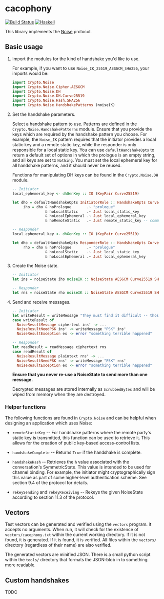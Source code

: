 # cacophony

[![Build Status](https://travis-ci.org/centromere/cacophony.svg?branch=master)](https://travis-ci.org/centromere/cacophony)
[![Haskell](http://b.repl.ca/v1/language-haskell-blue.png)](http://www.haskell.org)

This library implements the [Noise](https://noiseprotocol.org) protocol.

## Basic usage

1. Import the modules for the kind of handshake you'd like to use.

   For example, if you want to use `Noise_IK_25519_AESGCM_SHA256`, your imports would be:

   ```haskell
   import Crypto.Noise
   import Crypto.Noise.Cipher.AESGCM
   import Crypto.Noise.DH
   import Crypto.Noise.DH.Curve25519
   import Crypto.Noise.Hash.SHA256
   import Crypto.Noise.HandshakePatterns (noiseIK)
   ```

2. Set the handshake parameters.

   Select a handshake pattern to use. Patterns are defined in the `Crypto.Noise.HandshakePatterns` module.
   Ensure that you provide the keys which are required by the handshake pattern you choose. For example,
   the `Noise_IK` pattern requires that the initiator provides a local static key and a remote static key,
   while the responder is only responsible for a local static key. You can use `defaultHandshakeOpts` to
   return a default set of options in which the prologue is an empty string, and all keys are set to
   `Nothing`. You must set the local ephemeral key for all handshake patterns, and it should never be
   reused.

   Functions for manipulating DH keys can be found in the `Crypto.Noise.DH` module.

   ```haskell
   -- Initiator
   local_ephemeral_key <- dhGenKey :: IO (KeyPair Curve25519)

   let dho = defaultHandshakeOpts InitiatorRole :: HandshakeOpts Curve25519
        iho = dho & hoPrologue       .~ "prologue"
                  & hoLocalStatic    .~ Just local_static_key
                  & hoLocalEphemeral .~ Just local_ephemeral_key
                  & hoRemoteStatic   .~ Just remote_static_key -- communicated out-of-band

   -- Responder
   local_ephemeral_key <- dhGenKey :: IO (KeyPair Curve25519)

   let dho = defaultHandshakeOpts ResponderRole :: HandshakeOpts Curve25519
        rho = dho & hoPrologue       .~ "prologue"
                  & hoLocalStatic    .~ Just local_static_key
                  & hoLocalEphemeral .~ Just local_ephemeral_key
   ```

3. Create the Noise state.

   ```haskell
   -- Initiator
   let ins = noiseState iho noiseIK :: NoiseState AESGCM Curve25519 SHA256

   -- Responder
   let rns = noiseState rho noiseIK :: NoiseState AESGCM Curve25519 SHA256
   ```

4. Send and receive messages.

   ```haskell
   -- Initiator
   let writeResult = writeMessage "They must find it difficult -- those who have taken authority as the truth, rather than truth as the authority." ins
   case writeResult of
     NoiseResultMessage ciphertext ins' -> ...
     NoiseResultNeedPSK ins' -> writeMessage "PSK" ins'
     NoiseResultException ex -> error "something terrible happened"

   -- Responder
   let readResult = readMessage ciphertext rns
   case readResult of
     NoiseResultMessage plaintext rns' -> ...
     NoiseResultNeedPSK rns' -> writeMessage "PSK" rns'
     NoiseResultException ex -> error "something terrible happened"
   ```

   **Ensure that you never re-use a NoiseState to send more than one message.**

   Decrypted messages are stored internally as `ScrubbedBytes` and will be wiped from memory when they are
   destroyed.

### Helper functions

The following functions are found in `Crypto.Noise` and can be helpful when designing an application which uses
Noise:

  * `remoteStaticKey` -- For handshake patterns where the remote party's static key is transmitted, this function
    can be used to retrieve it. This allows for the creation of public key-based access-control lists.

  * `handshakeComplete` -- Returns `True` if the handshake is complete.

  * `handshakeHash` -- Retrieves the `h` value associated with the conversation's SymmetricState. This value is
    intended to be used for channel binding. For example, the initiator might cryptographically sign this value
    as part of some higher-level authentication scheme. See section 9.4 of the protocol for details.

  * `rekeySending` and `rekeyReceiving` -- Rekeys the given NoiseState according to section 11.3 of the protocol.

## Vectors

Test vectors can be generated and verified using the `vectors` program. It accepts no arguments. When run,
it will check for the existence of `vectors/cacophony.txt` within the current working directory. If it is not
found, it is generated. If it is found, it is verified. All files within the `vectors/` directory (regardless
of their name) are also verified.

The generated vectors are minified JSON. There is a small python script within the `tools/` directory that
formats the JSON-blob in to something more readable.

## Custom handshakes

TODO
